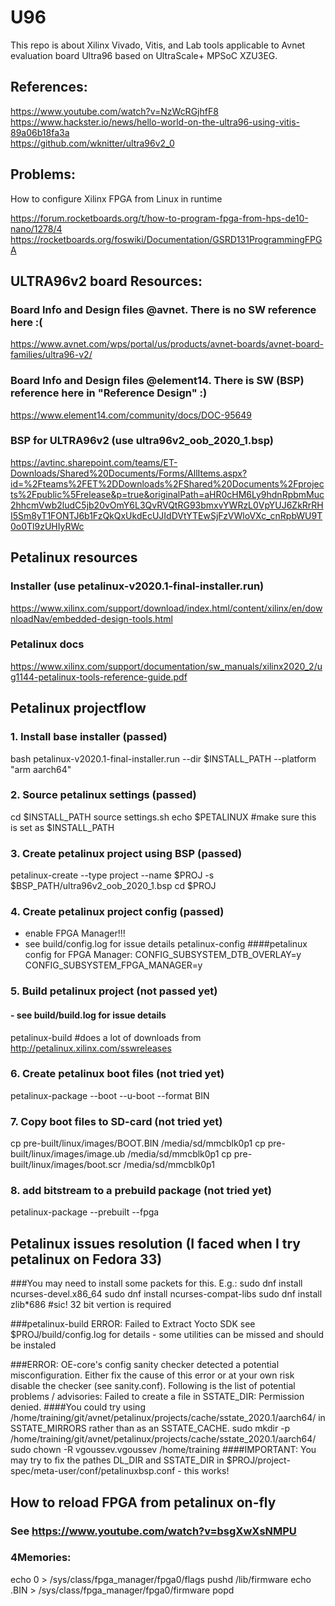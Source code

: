 # U96

This repo is about Xilinx Vivado, Vitis, and Lab tools applicable to Avnet evaluation board Ultra96 based on UltraScale+ MPSoC XZU3EG. 

## References: 

https://www.youtube.com/watch?v=NzWcRGjhfF8  
https://www.hackster.io/news/hello-world-on-the-ultra96-using-vitis-89a06b18fa3a  
https://github.com/wknitter/ultra96v2_0


## Problems: 

How to configure Xilinx FPGA from Linux in runtime  

https://forum.rocketboards.org/t/how-to-program-fpga-from-hps-de10-nano/1278/4  
https://rocketboards.org/foswiki/Documentation/GSRD131ProgrammingFPGA  



## ULTRA96v2 board Resources:
### Board Info and Design files @avnet. There is no SW reference here :(
https://www.avnet.com/wps/portal/us/products/avnet-boards/avnet-board-families/ultra96-v2/
### Board Info and Design files @element14. There is SW (BSP) reference here in "Reference Design" :)
https://www.element14.com/community/docs/DOC-95649 
### BSP for ULTRA96v2 (use ultra96v2_oob_2020_1.bsp)
https://avtinc.sharepoint.com/teams/ET-Downloads/Shared%20Documents/Forms/AllItems.aspx?id=%2Fteams%2FET%2DDownloads%2FShared%20Documents%2Fprojects%2Fpublic%5Frelease&p=true&originalPath=aHR0cHM6Ly9hdnRpbmMuc2hhcmVwb2ludC5jb20vOmY6L3QvRVQtRG93bmxvYWRzL0VpYUJ6ZkRrRHI5Sm8yT1FONTJ6b1FzQkQxUkdEcUJIdDVtYTEwSjFzVWloVXc_cnRpbWU9T0o0Tl9zUHIyRWc

## Petalinux resources
### Installer (use petalinux-v2020.1-final-installer.run)
https://www.xilinx.com/support/download/index.html/content/xilinx/en/downloadNav/embedded-design-tools.html
### Petalinux docs
https://www.xilinx.com/support/documentation/sw_manuals/xilinx2020_2/ug1144-petalinux-tools-reference-guide.pdf

## Petalinux projectflow
### 1. Install base installer (passed)
bash petalinux-v2020.1-final-installer.run --dir $INSTALL_PATH --platform "arm aarch64"

### 2. Source petalinux settings  (passed)
cd $INSTALL_PATH
source settings.sh
echo $PETALINUX  #make sure this is set as $INSTALL_PATH

### 3. Create petalinux project using BSP  (passed)
petalinux-create --type project --name $PROJ -s $BSP_PATH/ultra96v2_oob_2020_1.bsp
cd $PROJ

### 4. Create petalinux project config  (passed)
  - enable FPGA Manager!!!
  - see build/config.log for issue details
petalinux-config 
####petalinux config for FPGA Manager:
  CONFIG_SUBSYSTEM_DTB_OVERLAY=y
  CONFIG_SUBSYSTEM_FPGA_MANAGER=y

### 5. Build petalinux project (not passed yet)
####  - see build/build.log for issue details
petalinux-build  #does a lot of downloads from http://petalinux.xilinx.com/sswreleases

### 6. Create petalinux boot files (not tried yet)
petalinux-package --boot --u-boot --format BIN

### 7. Copy boot files to SD-card (not tried yet)
cp pre-built/linux/images/BOOT.BIN  /media/sd/mmcblk0p1 
cp pre-built/linux/images/image.ub  /media/sd/mmcblk0p1
cp pre-built/linux/images/boot.scr  /media/sd/mmcblk0p1

### 8. add bitstream to a prebuild package (not tried yet)
petalinux-package --prebuilt --fpga <FPGA bitstream>



## Petalinux issues resolution (I faced when I try petalinux on Fedora 33)

###You may need to install some packets for this. E.g.:
  sudo dnf install ncurses-devel.x86_64
  sudo dnf install ncurses-compat-libs
  sudo dnf install zlib*686 #sic! 32 bit vertion is required

###petalinux-build ERROR: Failed to Extract Yocto SDK
  see $PROJ/build/config.log for details - some utilities can be missed and should be instaled

###ERROR:  OE-core's config sanity checker detected a potential misconfiguration.
    Either fix the cause of this error or at your own risk disable the checker (see sanity.conf).
    Following is the list of potential problems / advisories:
    Failed to create a file in SSTATE_DIR: Permission denied.
####You could try using /home/training/git/avnet/petalinux/projects/cache/sstate_2020.1/aarch64/ in SSTATE_MIRRORS rather than as an SSTATE_CACHE.
    sudo mkdir -p /home/training/git/avnet/petalinux/projects/cache/sstate_2020.1/aarch64/
    sudo chown -R vgoussev.vgoussev /home/training
####IMPORTANT: You may try to fix the pathes DL_DIR and SSTATE_DIR in $PROJ/project-spec/meta-user/conf/petalinuxbsp.conf
    - this works!


## How to reload FPGA from petalinux on-fly
### See https://www.youtube.com/watch?v=bsgXwXsNMPU
### 4Memories:
echo 0 > /sys/class/fpga_manager/fpga0/flags
pushd /lib/firmware
echo <fpga stream file converted to BIN firmat>.BIN > /sys/class/fpga_manager/fpga0/firmware
popd

